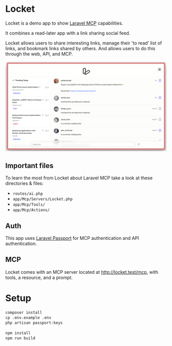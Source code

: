 # Locket

Locket is a demo app to show [Laravel MCP](https://github.com/laravel/mcp) capabilities.

It combines a read-later app with a link sharing social feed.

Locket allows users to share interesting links, manage their 'to read' list of links, and bookmark links shared by others. And allows users to do this through the web, API, and MCP.

![Screenshot of Locket's homepage](art/screenshot.png)

## Important files

To learn the most from Locket about Laravel MCP take a look at these directories & files:

- `routes/ai.php`
- `app/Mcp/Servers/Locket.php`
- `app/Mcp/Tools/`
- `app/Mcp/Actions/`

## Auth

This app uses [Laravel Passport](https://laravel.com/docs/passport) for MCP authentication and API authentication.

## MCP

Locket comes with an MCP server located at http://locket.test/mcp, with tools, a resource, and a prompt.

# Setup

```shell
composer install
cp .env.example .env
php artisan passport:keys

npm install
npm run build
```
